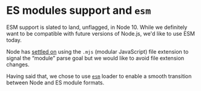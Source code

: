 # ES modules support and `esm`

ESM support is slated to land, unflagged, in Node 10. While we definitely want
to be compatible with future versions of Node.js, we'd like to use ESM today.

Node has [settled
on](https://github.com/nodejs/node-eps/blob/master/002-es-modules.md#32-determining-if-source-is-an-es-module)
using the `.mjs` (modular JavaScript) file extension to signal the “module”
parse goal but we would like to avoid file extension changes.

Having said that, we chose to use
[`esm`](https://www.npmjs.com/package/esm) loader to enable a smooth
transition between Node and ES module formats.
